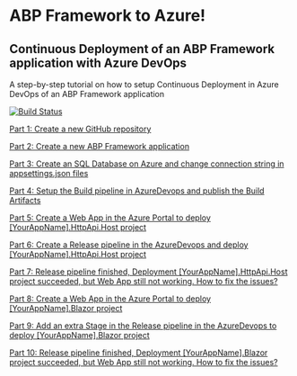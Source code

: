 # ABP Framework to Azure!

## Continuous Deployment of an ABP Framework application with Azure DevOps

A step-by-step tutorial on how to setup Continuous Deployment in Azure DevOps of an ABP Framework application

[![Build Status](https://dev.azure.com/AbpIoAzureDevopsOrg/AbpIoAzureDevopsProj/_apis/build/status/Build%20pipeline?branchName=gh-pages)](https://dev.azure.com/AbpIoAzureDevopsOrg/AbpIoAzureDevopsProj/_build/latest?definitionId=1&branchName=gh-pages)

[Part 1: Create a new GitHub repository](https://abpioazuredevopsblazor.azurewebsites.net/part1)

[Part 2: Create a new ABP Framework application](https://abpioazuredevopsblazor.azurewebsites.net/part2)

[Part 3: Create an SQL Database on Azure and change connection string in appsettings.json files](https://abpioazuredevopsblazor.azurewebsites.net/part3)

[Part 4: Setup the Build pipeline in AzureDevops and publish the Build Artifacts](https://abpioazuredevopsblazor.azurewebsites.net/part4)

[Part 5: Create a Web App in the Azure Portal to deploy [YourAppName].HttpApi.Host project](https://abpioazuredevopsblazor.azurewebsites.net/part5)

[Part 6: Create a Release pipeline in the AzureDevops and deploy [YourAppName].HttpApi.Host project](https://abpioazuredevopsblazor.azurewebsites.net/part6)

[Part 7: Release pipeline finished, Deployment [YourAppName].HttpApi.Host project succeeded, but Web App still not working. How to fix the issues?](https://abpioazuredevopsblazor.azurewebsites.net/part7)

[Part 8: Create a Web App in the Azure Portal to deploy [YourAppName].Blazor project](https://abpioazuredevopsblazor.azurewebsites.net/part8)

[Part 9: Add an extra Stage in the Release pipeline in the AzureDevops to deploy [YourAppName].Blazor project](https://abpioazuredevopsblazor.azurewebsites.net/part9)

[Part 10: Release pipeline finished, Deployment [YourAppName].Blazor project succeeded, but Web App still not working. How to fix the issues?](https://abpioazuredevopsblazor.azurewebsites.net/part10)
